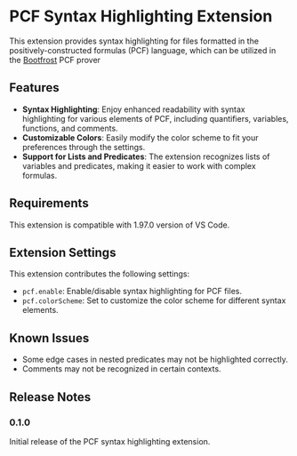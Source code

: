 # PCF Syntax Highlighting Extension

This extension provides syntax highlighting for files formatted in the positively-constructed formulas (PCF) language, which can be utilized in the [Bootfrost](https://github.com/snigavik/bootfrost) PCF prover 

## Features

- **Syntax Highlighting**: Enjoy enhanced readability with syntax highlighting for various elements of PCF, including quantifiers, variables, functions, and comments.
- **Customizable Colors**: Easily modify the color scheme to fit your preferences through the settings.
- **Support for Lists and Predicates**: The extension recognizes lists of variables and predicates, making it easier to work with complex formulas.

## Requirements

This extension is compatible with 1.97.0 version of VS Code.

## Extension Settings

This extension contributes the following settings:

* `pcf.enable`: Enable/disable syntax highlighting for PCF files.
* `pcf.colorScheme`: Set to customize the color scheme for different syntax elements.

## Known Issues

- Some edge cases in nested predicates may not be highlighted correctly.
- Comments may not be recognized in certain contexts.

## Release Notes

### 0.1.0

Initial release of the PCF syntax highlighting extension.